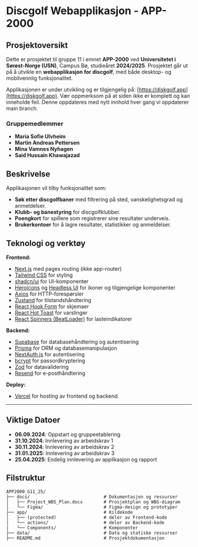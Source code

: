# Discgolf Webapplikasjon - APP-2000

## Prosjektoversikt

Dette er prosjektet til gruppe 11 i emnet **APP-2000** ved **Universitetet i Sørøst-Norge (USN)**, Campus Bø, studieåret **2024/2025**. Prosjektet går ut på å utvikle en **webapplikasjon for discgolf**, med både desktop- og mobilvennlig funksjonalitet.

Applikasjonen er under utvikling og er tilgjengelig på: [https://diskgolf.app](https://diskgolf.app). Vær oppmerksom på at siden ikke er komplett og kan inneholde feil. Denne oppdateres med nytt innhold hver gang vi oppdaterer main branch.

### Gruppemedlemmer
- **Maria Sofie Ulvheim**
- **Martin Andreas Pettersen**
- **Mina Vamnes Nyhagen**
- **Said Hussain Khawajazad**

## Beskrivelse

Applikasjonen vil tilby funksjonalitet som:
- **Søk etter discgolfbaner** med filtrering på sted, vanskelighetsgrad og anmeldelser.
- **Klubb- og banestyring** for discgolfklubber.
- **Poengkort** for spillere som registrerer sine resultater underveis.
- **Brukerkontoer** for å lagre resultater, statistikker og anmeldelser.

## Teknologi og verktøy

**Frontend:**
- [Next.js](https://nextjs.org/) med pages routing (ikke app-router)
- [Tailwind CSS](https://tailwindcss.com/) for styling
- [shadcn/ui](https://shadcn.dev/) for UI-komponenter
- [Heroicons](https://heroicons.com/) og [Headless UI](https://headlessui.dev/) for ikoner og tilgjengelige komponenter
- [Axios](https://axios-http.com/) for HTTP-forespørsler
- [Zustand](https://github.com/pmndrs/zustand) for tilstandshåndtering
- [React Hook Form](https://react-hook-form.com/) for skjemaer
- [React Hot Toast](https://react-hot-toast.com/) for varslinger
- [React Spinners (BeatLoader)](https://www.npmjs.com/package/react-spinners) for lasteindikatorer

**Backend:**
- [Supabase](https://supabase.com/) for databasehåndtering og autentisering
- [Prisma](https://www.prisma.io/) for ORM og databasemanipulasjon
- [NextAuth.js](https://next-auth.js.org/) for autentisering
- [bcrypt](https://www.npmjs.com/package/bcrypt) for passordkryptering
- [Zod](https://zod.dev/) for datavalidering
- [Resend](https://resend.com/) for e-posthåndtering

**Deploy:**
- [Vercel](https://vercel.com/) for hosting av frontend og backend.

---

## Viktige Datoer

- **06.09.2024**: Oppstart og gruppeetablering
- **31.10.2024**: Innlevering av arbeidskrav 1
- **30.11.2024**: Innlevering av arbeidskrav 2
- **31.01.2025**: Innlevering av arbeidskrav 3
- **25.04.2025**: Endelig innlevering av applikasjon og rapport

## Filstruktur
```plaintext
APP2000_G11_25/
├── docs/                            # Dokumentasjon og ressurser
│   ├── Project_WBS_Plan.docx        # Prosjektplan og WBS-diagram
│   └── Figma/                       # Figma-design og prototyper
├── app/                             # Kildekode
│   ├── (protected)                  # deler av Frontend-kode
│   └── actions/                     # deler av Backend-kode
|   └── Components/                  # Komponenter
├── data/                            # Data og statiske ressurser
├── README.md                        # Prosjektdokumentasjon
